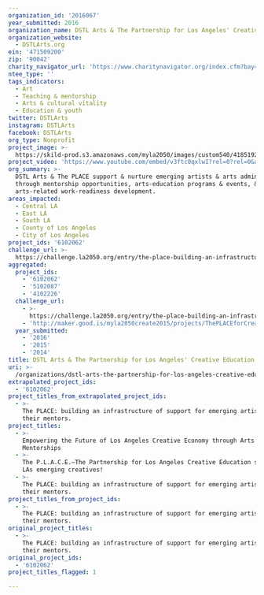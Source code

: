 ```yaml
---
organization_id: '2016067'
year_submitted: 2016
organization_name: DSTL Arts & The Partnership for Los Angeles' Creative Education (The PLACE)
organization_website:
  - DSTLArts.org
ein: '471509200'
zip: '90042'
charity_navigator_url: 'https://www.charitynavigator.org/index.cfm?bay=search.profile&ein=471509200'
ntee_type: ''
tags_indicators:
  - Art
  - Teaching & mentorship
  - Arts & cultural vitality
  - Education & youth
twitter: DSTLArts
instagram: DSTLArts
facebook: DSTLArts
org_type: Nonprofit
project_image: >-
  https://skild-prod.s3.amazonaws.com/myla2050/images/custom540/4185192065741-team91.jpg
project_video: 'https://www.youtube.com/embed/v3ftc0qxlwI?rel=0?rel=0&amp;showinfo=0'
org_summary: >-
  DSTL Arts & The PLACE support & nurture emerging artists & arts administrators
  through mentorship opportunities, arts-education programs & events, &
  arts-related work-readiness development.
areas_impacted:
  - Central LA
  - East LA
  - South LA
  - County of Los Angeles
  - City of Los Angeles
project_ids: '6102062'
challenge_url: >-
  https://challenge.la2050.org/entry/the-place-building-an-infrastructure-of-support-for-emerging-artists-and-their-mentors
aggregated:
  project_ids:
    - '6102062'
    - '5102087'
    - '4102226'
  challenge_url:
    - >-
      https://challenge.la2050.org/entry/the-place-building-an-infrastructure-of-support-for-emerging-artists-and-their-mentors
    - 'http://maker.good.is/myla2050create2015/projects/ThePLACEforCreatives.html'
  year_submitted:
    - '2016'
    - '2015'
    - '2014'
title: DSTL Arts & The Partnership for Los Angeles' Creative Education (The PLACE)
uri: >-
  /organizations/dstl-arts-the-partnership-for-los-angeles-creative-education-the-place/
extrapolated_project_ids:
  - '6102062'
project_titles_from_extrapolated_project_ids:
  - >-
    The PLACE: building an infrastructure of support for emerging artists and
    their mentors.
project_titles:
  - >-
    Empowering the Future of Los Angeles Creative Economy through Arts
    Mentorships
  - >-
    The P.L.A.C.E.–The Partnership for Los Angeles Creative Education serving
    LAs emerging creatives!
  - >-
    The PLACE: building an infrastructure of support for emerging artists and
    their mentors.
project_titles_from_project_ids:
  - >-
    The PLACE: building an infrastructure of support for emerging artists and
    their mentors.
original_project_titles:
  - >-
    The PLACE: building an infrastructure of support for emerging artists and
    their mentors.
original_project_ids:
  - '6102062'
project_titles_flagged: 1

---
```

